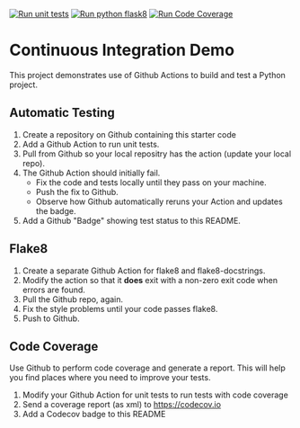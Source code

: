 [![Run unit tests](https://github.com/NewOsakA/ci-demo/actions/workflows/python-unittest.yml/badge.svg)](https://github.com/NewOsakA/ci-demo/actions/workflows/python-unittest.yml)
[![Run python flask8](https://github.com/NewOsakA/ci-demo/actions/workflows/run-flask8.yml/badge.svg)](https://github.com/NewOsakA/ci-demo/actions/workflows/run-flask8.yml)
[![Run Code Coverage](https://github.com/NewOsakA/ci-demo/actions/workflows/python-Codecov.yml/badge.svg)](https://github.com/NewOsakA/ci-demo/actions/workflows/python-Codecov.yml)

Continuous Integration Demo
===========================

This project demonstrates use of Github Actions to build and test a Python project.  

## Automatic Testing

1. Create a repository on Github containing this starter code
2. Add a Github Action to run unit tests.
3. Pull from Github so your local repositry has the action (update your local repo).
4. The Github Action should initially fail.
   - Fix the code and tests locally until they pass on your machine.
   - Push the fix to Github.
   - Observe how Github automatically reruns your Action and updates the badge.
5. Add a Github "Badge" showing test status to this README.


## Flake8

1. Create a separate Github Action for flake8 and flake8-docstrings.
2. Modify the action so that it **does** exit with a non-zero exit code when errors are found.
3. Pull the Github repo, again.
4. Fix the style problems until your code passes flake8.
5. Push to Github.

## Code Coverage

Use Github to perform code coverage and generate a report.
This will help you find places where you need to improve your tests.

1. Modify your Github Action for unit tests to run tests with code coverage
2. Send a coverage report (as xml) to <https://codecov.io>
3. Add a Codecov badge to this README


